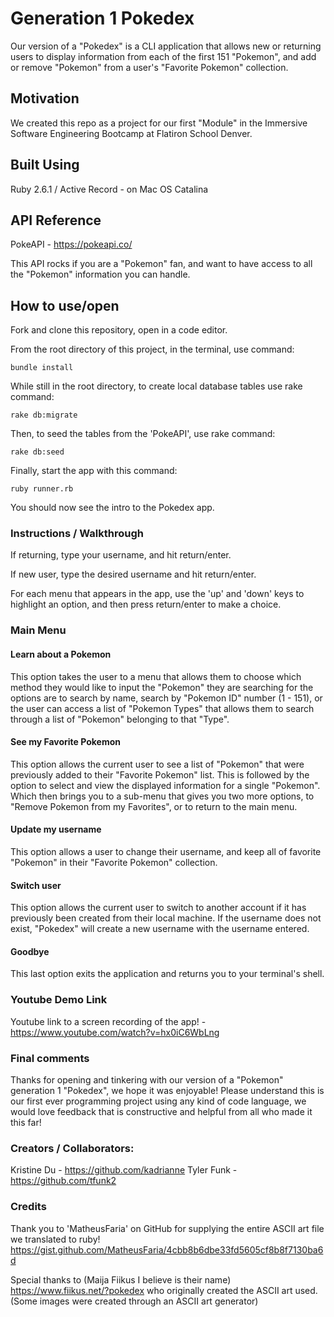# Generation 1 Pokedex
Our version of a "Pokedex" is a CLI application that allows new or returning users to display information from each of the first 151 "Pokemon", and add or remove "Pokemon" from a user's "Favorite Pokemon" collection.

## Motivation
We created this repo as a project for our first "Module" in the Immersive Software Engineering Bootcamp at Flatiron School Denver.

## Built Using
Ruby 2.6.1 / Active Record - on Mac OS Catalina

## API Reference
PokeAPI - https://pokeapi.co/

This API rocks if you are a "Pokemon" fan, and want to have access to all the "Pokemon" information you can handle.

## How to use/open
Fork and clone this repository, open in a code editor.

From the root directory of this project, in the terminal, use command:
```
bundle install
```
While still in the root directory, to create local database tables use rake command:
```
rake db:migrate
```

Then, to seed the tables from the 'PokeAPI', use rake command:
```
rake db:seed
```

Finally, start the app with this command:
```
ruby runner.rb
```
You should now see the intro to the Pokedex app.

### Instructions / Walkthrough
If returning, type your username, and hit return/enter. 

If new user, type the desired username and hit return/enter.

For each menu that appears in the app, use the 'up' and 'down' keys to highlight an option, and then press return/enter to make a choice.

### Main Menu

#### Learn about a Pokemon
This option takes the user to a menu that allows them to choose which method they would like to input the "Pokemon" they are searching for the options are to search by name, search by "Pokemon ID" number (1 - 151), or the user can access a list of "Pokemon Types" that allows them to search through a list of "Pokemon" belonging to that "Type". 

#### See my Favorite Pokemon
This option allows the current user to see a list of "Pokemon" that were previously added to their "Favorite Pokemon" list. This is followed by the option to select and view the displayed information for a single "Pokemon". Which then brings you to a sub-menu that gives you two more options, to "Remove Pokemon from my Favorites", or to return to the main menu.

#### Update my username
This option allows a user to change their username, and keep all of favorite "Pokemon" in their "Favorite Pokemon" collection.

#### Switch user
This option allows the current user to switch to another account if it has previously been created from their local machine. If the username does not exist, "Pokedex" will create a new username with the username entered.

#### Goodbye
This last option exits the application and returns you to your terminal's shell.

### Youtube Demo Link
Youtube link to a screen recording of the app! - https://www.youtube.com/watch?v=hx0iC6WbLng

### Final comments
Thanks for opening and tinkering with our version of a "Pokemon" generation 1 "Pokedex", we hope it was enjoyable! Please understand this is our first ever programming project using any kind of code language, we would love feedback that is constructive and helpful from all who made it this far!

### Creators / Collaborators: 
Kristine Du - https://github.com/kadrianne 
Tyler Funk - https://github.com/tfunk2

### Credits
Thank you to 'MatheusFaria' on GitHub for supplying the entire ASCII art file we translated to ruby! 
https://gist.github.com/MatheusFaria/4cbb8b6dbe33fd5605cf8b8f7130ba6d

Special thanks to  (Maija Fiikus I believe is their name) https://www.fiikus.net/?pokedex who originally created the ASCII art used. (Some images were created through an ASCII art generator)